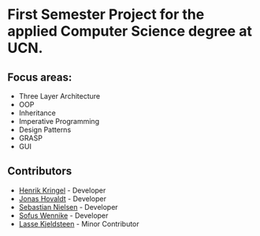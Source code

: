 # First Semester Project for the applied Computer Science degree at UCN. 

## Focus areas:
- Three Layer Architecture
- OOP
- Inheritance
- Imperative Programming  
- Design Patterns
- GRASP
- GUI


## Contributors
- [Henrik Kringel](https://github.com/hhkringel) - Developer
- [Jonas Hovaldt](https://github.com/theirusername) - Developer
- [Sebastian Nielsen](https://github.com/Sebas-Niels) - Developer
- [Sofus Wennike](https://github.com/Sofus-Wennike) - Developer
- [Lasse Kjeldsteen](https://github.com/LasseKJ98) - Minor Contributor
